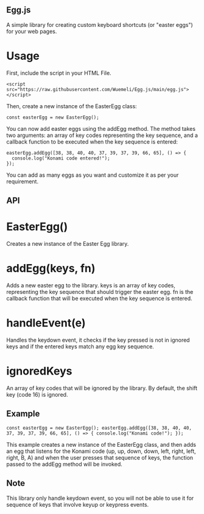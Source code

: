 ## Egg.js

A simple library for creating custom keyboard shortcuts (or "easter eggs") for your web pages.

# Usage
First, include the script in your HTML File.

```<script src="https://raw.githubusercontent.com/Wuemeli/Egg.js/main/egg.js"></script>```

Then, create a new instance of the EasterEgg class:

```const easterEgg = new EasterEgg();```

You can now add easter eggs using the addEgg method. The method takes two arguments: an array of key codes representing the key sequence, and a callback function to be executed when the key sequence is entered:


```
easterEgg.addEgg([38, 38, 40, 40, 37, 39, 37, 39, 66, 65], () => {
  console.log("Konami code entered!");
});
```
You can add as many eggs as you want and customize it as per your requirement.

## API
# EasterEgg()
Creates a new instance of the Easter Egg library.

# addEgg(keys, fn)
Adds a new easter egg to the library. keys is an array of key codes, representing the key sequence that should trigger the easter egg. fn is the callback function that will be executed when the key sequence is entered.

# handleEvent(e)
Handles the keydown event, it checks if the key pressed is not in ignored keys and if the entered keys match any egg key sequence.

# ignoredKeys
An array of key codes that will be ignored by the library. By default, the shift key (code 16) is ignored.

## Example

``
const easterEgg = new EasterEgg();
easterEgg.addEgg([38, 38, 40, 40, 37, 39, 37, 39, 66, 65], () => {
  console.log("Konami code!");
});
``

This example creates a new instance of the EasterEgg class, and then adds an egg that listens for the Konami code (up, up, down, down, left, right, left, right, B, A) and when the user presses that sequence of keys, the function passed to the addEgg method will be invoked.

## Note
This library only handle keydown event, so you will not be able to use it for sequence of keys that involve keyup or keypress events.
